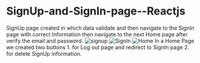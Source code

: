 # SignUp-and-SignIn-page--Reactjs
SignUp page created in which data validate and then navigate to the SignIn page with correct Information then navigate to the next Home page after verify the email and password.
![signup ](https://github.com/ayushichahar/SignUp-and-SignIn-page--Reactjs/assets/95047249/00986a71-71de-406f-b03b-eede5f835934)
![SignIn](https://github.com/ayushichahar/SignUp-and-SignIn-page--Reactjs/assets/95047249/2a3ec1f4-31f6-4c69-9804-71a5fed74cd5)
![Home](https://github.com/ayushichahar/SignUp-and-SignIn-page--Reactjs/assets/95047249/7bb83fe2-e15f-4453-a41e-90bbd1b8ef7f)
In a Home Page we created two buttons 1. for Log out page and redirect to SignIn page 2. for delete SignUp information.
